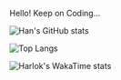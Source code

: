 Hello! Keep on Coding...

![Han's GitHub stats](https://github-readme-stats-2gcd-liuhanalice.vercel.app/api?username=liuhanalice&theme=vue&show_icons=true&count_private=true)

![Top Langs](https://github-readme-stats-2gcd-liuhanalice.vercel.app/api/top-langs/?username=liuhanalice&theme=vue&layout=compact&langs_count=20&hide=asp.net,objective-c,jupyter%20notebook)

![Harlok's WakaTime stats](https://github-readme-stats.vercel.app/api/wakatime?username=liuhanalice\&layout=compact)
